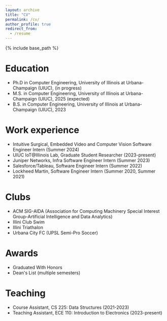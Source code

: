 ```yaml
---
layout: archive
title: "CV"
permalink: /cv/
author_profile: true
redirect_from:
  - /resume
---
```


{% include base_path %}

Education
======
* Ph.D in Computer Engineering, University of Illinois at Urbana-Champaign (UIUC), (in progress)
* M.S. in Computer Engineering, University of Illinois at Urbana-Champaign (UIUC), 2025 (expected)
* B.S. in Computer Engineering, University of Illinois at Urbana-Champaign (UIUC), 2023

Work experience
======
* Intuitive Surgical, Embedded Video and Computer Vision Software Engineer Intern (Summer 2024)
* UIUC IoT@Illinois Lab, Graduate Student Researcher (2023-present)
* Juniper Networks, Infra Software Engineer Intern (Summer 2023)
* Salesforce/Tableau, Software Engineer Intern (Summer 2022)
* Lockheed Martin, Software Engineer Intern (Summer 2020, Summer 2021)

Clubs
======
* ACM SIG-AIDA (Association for Computing Machinery Special Interest Group-Artificial Intelligence and Data Analytics)
* Illini Club Swim
* Illini Triathalon
* Urbana City FC (UPSL Semi-Pro Soccer)

Awards
======
* Graduated With Honors
* Dean's List (multiple semesters)

<!-- Skills
======
* Skill 1
* Skill 2
  * Sub-skill 2.1
  * Sub-skill 2.2
  * Sub-skill 2.3
* Skill 3

Publications
======
  <ul>{% for post in site.publications reversed %}
    {% include archive-single-cv.html %}
  {% endfor %}</ul>
  
Talks
======
  <ul>{% for post in site.talks reversed %}
    {% include archive-single-talk-cv.html  %}
  {% endfor %}</ul> -->
  
Teaching
======
  <!-- <ul>{% for post in site.teaching reversed %}
    {% include archive-single-cv.html %}
  {% endfor %}</ul> -->
* Course Assistant, CS 225: Data Structures (2021-2023)
* Teaching Assistant, ECE 110: Introduction to Electronics (2023-present)
  
<!-- Service and leadership
======
* Currently signed in to 43 different slack teams -->

